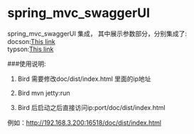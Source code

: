 # spring_mvc_swaggerUI

spring_mvc_swaggerUI 集成，
其中展示参数部分，分别集成了:<br />
docson:[This link](https://github.com/lbovet/docson) <br />
typson:[This link](https://github.com/lbovet/typson) <br />

###使用说明:


1.  Bird 需要修改doc/dist/index.html 里面的ip地址<br />

2.  Bird mvn jetty:run<br />

3.  Bird 后启动之后直接访问ip:port/doc/dist/index.html<br />

例如：http://192.168.3.200:16518/doc/dist/index.html



